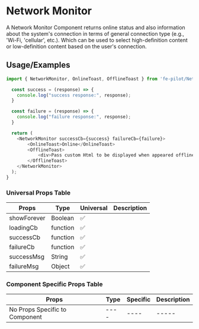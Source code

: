 
# Network Monitor

A Network Monitor Component returns online status and also information about the system's connection in terms of general connection type (e.g., 'Wi-Fi, 'cellular', etc.). Which can be used to select high-definition content or low-definition content based on the user's connection.


## Usage/Examples

```javascript
import { NetworkMonitor, OnlineToast, OfflineToast } from 'fe-pilot/NetworkMonitor';

  const success = (response) => {
    console.log("success response:", response);
  }

  const failure = (response) => {
    console.log("failure response:", response);
  }

  return (
    <NetworkMonitor successCb={success} failureCb={failure}>
        <OnlineToast>Online</OnlineToast>
        <OfflineToast>
            <div>Pass custom Html to be displayed when appeared offline</div>
        </OfflineToast>
    </NetworkMonitor>
  );
}
```

### Universal Props Table
| Props      | Type               | Universal        | Description|
| -------    | ------------------ | ---------------- | ---------- |
| showForever| Boolean            |:white_check_mark:|
| loadingCb  | function           |:white_check_mark:|
| successCb  | function           |:white_check_mark:|
| failureCb  | function           |:white_check_mark:|
| successMsg | String             |:white_check_mark:|
| failureMsg | Object             |:white_check_mark:|

### Component Specific Props Table
| Props      | Type               | Specific         | Description|
| -------    | ------------------ | ---------------- | ---------- |
| No Props Specific to Component| ---- | ---- | ----- |

